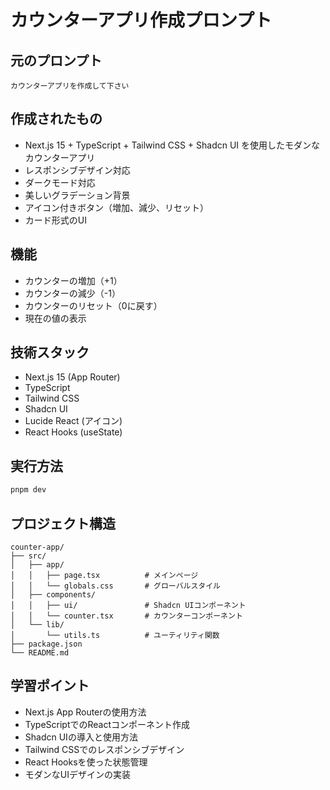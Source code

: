 # カウンターアプリ作成プロンプト

## 元のプロンプト
```
カウンターアプリを作成して下さい
```

## 作成されたもの
- Next.js 15 + TypeScript + Tailwind CSS + Shadcn UI を使用したモダンなカウンターアプリ
- レスポンシブデザイン対応
- ダークモード対応
- 美しいグラデーション背景
- アイコン付きボタン（増加、減少、リセット）
- カード形式のUI

## 機能
- カウンターの増加（+1）
- カウンターの減少（-1）
- カウンターのリセット（0に戻す）
- 現在の値の表示

## 技術スタック
- Next.js 15 (App Router)
- TypeScript
- Tailwind CSS
- Shadcn UI
- Lucide React (アイコン)
- React Hooks (useState)

## 実行方法
```bash
pnpm dev
```

## プロジェクト構造
```
counter-app/
├── src/
│   ├── app/
│   │   ├── page.tsx          # メインページ
│   │   └── globals.css       # グローバルスタイル
│   ├── components/
│   │   ├── ui/               # Shadcn UIコンポーネント
│   │   └── counter.tsx       # カウンターコンポーネント
│   └── lib/
│       └── utils.ts          # ユーティリティ関数
├── package.json
└── README.md
```

## 学習ポイント
- Next.js App Routerの使用方法
- TypeScriptでのReactコンポーネント作成
- Shadcn UIの導入と使用方法
- Tailwind CSSでのレスポンシブデザイン
- React Hooksを使った状態管理
- モダンなUIデザインの実装 